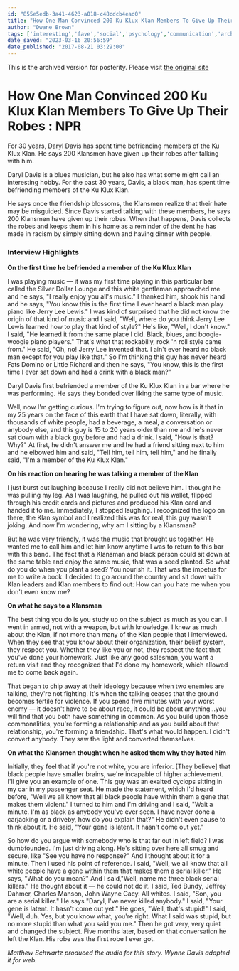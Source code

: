 ```yaml
---
id: "855e5edb-3a41-4623-a018-c48cdcb4ead0"
title: "How One Man Convinced 200 Ku Klux Klan Members To Give Up Their Robes : NPR"
author: "Dwane Brown"
tags: ['interesting','fave','social','psychology','communication','archive']
date_saved: "2023-03-16 20:56:59"
date_published: "2017-08-21 03:29:00"
---
```


This is the archived version for posterity. Please visit [the original site](https://www.npr.org/2017/08/20/544861933/how-one-man-convinced-200-ku-klux-klan-members-to-give-up-their-robes)

# How One Man Convinced 200 Ku Klux Klan Members To Give Up Their Robes : NPR

For 30 years, Daryl Davis has spent time befriending members of the Ku Klux Klan. He says 200 Klansmen have given up their robes after talking with him.


Daryl Davis is a blues musician, but he also has what some might call an interesting hobby. For the past 30 years, Davis, a black man, has spent time befriending members of the Ku Klux Klan.

He says once the friendship blossoms, the Klansmen realize that their hate may be misguided. Since Davis started talking with these members, he says 200 Klansmen have given up their robes. When that happens, Davis collects the robes and keeps them in his home as a reminder of the dent he has made in racism by simply sitting down and having dinner with people.

### Interview Highlights

**On the first time he befriended a member of the Ku Klux Klan**

I was playing music — it was my first time playing in this particular bar called the Silver Dollar Lounge and this white gentleman approached me and he says, "I really enjoy you all's music." I thanked him, shook his hand and he says, "You know this is the first time I ever heard a black man play piano like Jerry Lee Lewis." I was kind of surprised that he did not know the origin of that kind of music and I said, "Well, where do you think Jerry Lee Lewis learned how to play that kind of style?" He's like, "Well, I don't know." I said, "He learned it from the same place I did. Black, blues, and boogie-woogie piano players." That's what that rockabilly, rock 'n roll style came from." He said, "Oh, no! Jerry Lee invented that. I ain't ever heard no black man except for you play like that." So I'm thinking this guy has never heard Fats Domino or Little Richard and then he says, "You know, this is the first time I ever sat down and had a drink with a black man?"

Daryl Davis first befriended a member of the Ku Klux Klan in a bar where he was performing. He says they bonded over liking the same type of music.

Well, now I'm getting curious. I'm trying to figure out, now how is it that in my 25 years on the face of this earth that I have sat down, literally, with thousands of white people, had a beverage, a meal, a conversation or anybody else, and this guy is 15 to 20 years older than me and he's never sat down with a black guy before and had a drink. I said, "How is that? Why?" At first, he didn't answer me and he had a friend sitting next to him and he elbowed him and said, "Tell him, tell him, tell him," and he finally said, "I'm a member of the Ku Klux Klan."

**On his reaction on hearing he was talking a member of the Klan**

I just burst out laughing because I really did not believe him. I thought he was pulling my leg. As I was laughing, he pulled out his wallet, flipped through his credit cards and pictures and produced his Klan card and handed it to me. Immediately, I stopped laughing. I recognized the logo on there, the Klan symbol and I realized this was for real, this guy wasn't joking. And now I'm wondering, why am I sitting by a Klansman?

But he was very friendly, it was the music that brought us together. He wanted me to call him and let him know anytime I was to return to this bar with this band. The fact that a Klansman and black person could sit down at the same table and enjoy the same music, that was a seed planted. So what do you do when you plant a seed? You nourish it. That was the impetus for me to write a book. I decided to go around the country and sit down with Klan leaders and Klan members to find out: How can you hate me when you don't even know me?

**On what he says to a Klansman** 

The best thing you do is you study up on the subject as much as you can. I went in armed, not with a weapon, but with knowledge. I knew as much about the Klan, if not more than many of the Klan people that I interviewed. When they see that you know about their organization, their belief system, they respect you. Whether they like you or not, they respect the fact that you've done your homework. Just like any good salesman, you want a return visit and they recognized that I'd done my homework, which allowed me to come back again.


That began to chip away at their ideology because when two enemies are talking, they're not fighting. It's when the talking ceases that the ground becomes fertile for violence. If you spend five minutes with your worst enemy — it doesn't have to be about race, it could be about anything...you will find that you both have something in common. As you build upon those commonalities, you're forming a relationship and as you build about that relationship, you're forming a friendship. That's what would happen. I didn't convert anybody. They saw the light and converted themselves.

**On what the Klansmen thought when he asked them why they hated him** 

Initially, they feel that if you're not white, you are inferior. \[They believe\] that black people have smaller brains, we're incapable of higher achievement. I'll give you an example of one. This guy was an exalted cyclops sitting in my car in my passenger seat. He made the statement, which I'd heard before, "Well we all know that all black people have within them a gene that makes them violent." I turned to him and I'm driving and I said, "Wait a minute. I'm as black as anybody you've ever seen. I have never done a carjacking or a driveby, how do you explain that?" He didn't even pause to think about it. He said, "Your gene is latent. It hasn't come out yet."

So how do you argue with somebody who is that far out in left field? I was dumbfounded. I'm just driving along. He's sitting over here all smug and secure, like "See you have no response?" And I thought about it for a minute. Then I used his point of reference. I said, "Well, we all know that all white people have a gene within them that makes them a serial killer." He says, "What do you mean?" And I said,"Well, name me three black serial killers." He thought about it — he could not do it. I said, Ted Bundy, Jeffrey Dahmer, Charles Manson, John Wayne Gacy. All whites. I said, "Son, you are a serial killer." He says "Daryl, I've never killed anybody." I said, "Your gene is latent. It hasn't come out yet." He goes, "Well, that's stupid!" I said, "Well, duh. Yes, but you know what, you're right. What I said was stupid, but no more stupid than what you said you me." Then he got very, very quiet and changed the subject. Five months later, based on that conversation he left the Klan. His robe was the first robe I ever got.

_Matthew Schwartz produced the audio for this story. Wynne Davis adapted it for web._
